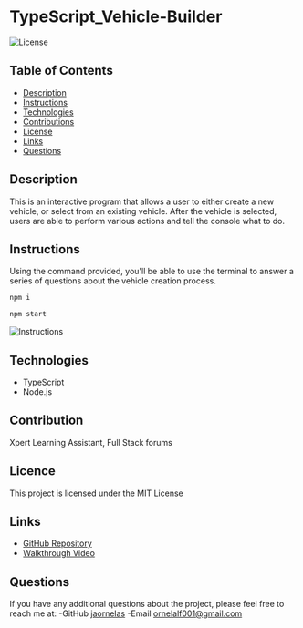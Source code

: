 # TypeScript_Vehicle-Builder
![License](https://img.shields.io/badge/License-MIT-blue.svg)

## Table of Contents
* [Description](#description)
* [Instructions](#instructions)
* [Technologies](#technologies)
* [Contributions](#contributions)
* [License](#license)
* [Links](#links)
* [Questions](#questions)

## Description
This is an interactive program that allows a user to either create a new vehicle, or select from an existing vehicle. After the vehicle is selected, users are able to perform various actions and tell the console what to do. 

## Instructions
Using the command provided, you'll be able to use the terminal to answer a series of questions about the vehicle creation process. 

```bash
npm i 
```

```bash
npm start
```

![Instructions](Instructions.png)

## Technologies
* TypeScript
* Node.js


## Contribution
Xpert Learning Assistant, Full Stack forums



## Licence 
This project is licensed under the MIT License

## Links

* [GitHub Repository](https://github.com/jaornelas/typescript-vehiclebuilder)
* [Walkthrough Video](#)

## Questions
If you have any additional questions about the project, please feel free to reach me at:
-GitHub [jaornelas](https://github.com/jaornelas)
-Email [ornelalf001@gmail.com](mailto:ornelalf001@gmail.com)



